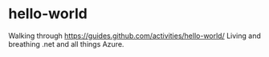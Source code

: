 # hello-world
Walking through https://guides.github.com/activities/hello-world/
Living and breathing .net and all things Azure. 
